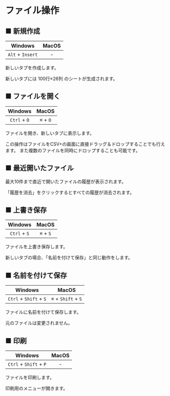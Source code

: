 # ファイル操作

## ■ 新規作成

| Windows | MacOS |
| :-: | :-: |
| `Alt` + `Insert` | - |

新しいタブを作成します。

新しいタブには 100行×26列 のシートが生成されます。


## ■ ファイルを開く 

| Windows | MacOS |
| :-: | :-: |
| `Ctrl`  +  `O` | `⌘`  +  `O` |

ファイルを開き、新しいタブに表示します。

この操作はファイルをCSV+の画面に直接ドラッグ＆ドロップすることでも行えます。
また複数のファイルを同時にドロップすることも可能です。


## ■ 最近開いたファイル 

最大10件まで直近で開いたファイルの履歴が表示されます。

「履歴を消去」をクリックするとすべての履歴が消去されます。


## ■ 上書き保存 

| Windows | MacOS |
| :-: | :-: |
| `Ctrl`  +  `S` | `⌘`  +  `S` |

ファイルを上書き保存します。

新しいタブの場合、「名前を付けて保存」と同じ動作をします。


## ■ 名前を付けて保存 

| Windows | MacOS |
| :-: | :-: |
| `Ctrl`  +  `Shift`  +  `S` | `⌘`  +  `Shift`  +  `S` |

ファイルに名前を付けて保存します。

元のファイルは変更されません。


## ■ 印刷 

| Windows | MacOS |
| :-: | :-: |
| `Ctrl`  +  `Shift`  +  `P` | - |

ファイルを印刷します。

印刷用のメニューが開きます。


<!-- ## ■ 終了 

CSV+を終了します。

編集中のデータは保存されません。 -->

<br>
<br>
<br>

<!-- CSV+使い方 -->
<ins class="adsbygoogle"
style="display:block"
data-ad-client="ca-pub-9835503912749997"
data-ad-slot="2237157972"
data-ad-format="auto"
data-full-width-responsive="true"></ins>
<script>
     (adsbygoogle = window.adsbygoogle || []).push({});
</script>

<!-- <style scoped>
  table
    display: table
    table-layout: fixed
    width: 100%
</style> -->
